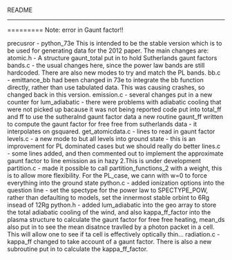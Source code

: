 README
***
=========
Note: error in Gaunt factor!!

precusror - python_73e
This is intended to be the stable version which is to be used for generating data for the 2012 paper.
The main changes are:
atomic.h - A structure gaunt_total put in to hold Sutherlands gaunt factors
bands.c - the usual changes here, since the power law bands are still hardcoded. There are also new modes to try and match the PL bands.
bb.c - emittance_bb had been changed in 73e to integrate the bb function directly, rather than use tabulated data. This was causing crashes, so changed back in this version.
emission.c - several changes
put in a new counter for lum_adiabatic - there were problems with adiabatic cooling that were not picked up bacause it was not being reported
code put into total_ff and ff to use the sutheralnd gaunt factor data
a new routine gaunt_ff written to compute the gaunt factor for free free from sutherlands data - it interpolates on gsquared.
get_atomicdata.c - lines to read in gaunt factor
levels.c - a new mode to but all levels into ground state - this is an improvement for PL dominated cases but we should really do better
lines.c - some lines added, and then commented out to implement the approximate gaunt factor to line emission as in hazy 2.This is under development
partition.c - made it possible to call partition_functions_2 with a weight, this is to allow more flexibility. For the PL_case, we cann with w=0 to force everything into the ground state
python.c - added ionization options into the question line - set the spectype for the power law to SPECTYPE_POW, rather than defaulting to models, set the innermost stable orbint to 6Rg insead of 12Rg
python.h - added lum_adiabatic into the geo array to store the total adiabatic cooling of the wind, and also kappa_ff_factor into the plasma structure to calculate the gaunt factor for free free heating, mean_ds also put in to see the mean disatnce travlled by a photon packet in a cell. This will allow one to see if ta cell is effectively optically thin...
radiation.c - kappa_ff changed to take account of a gaunt factor. There is also a new subroutine put in to calculate the kappa_ff_factor.


